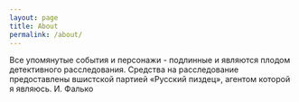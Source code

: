 ```yaml
---
layout: page
title: About
permalink: /about/
---
```


Все упомянутые события и персонажи - подлинные и являются плодом детективного расследования. Средства на расследование предоставлены вшистской партией «Русский пиздец», агентом которой я являюсь. И. Фалько
